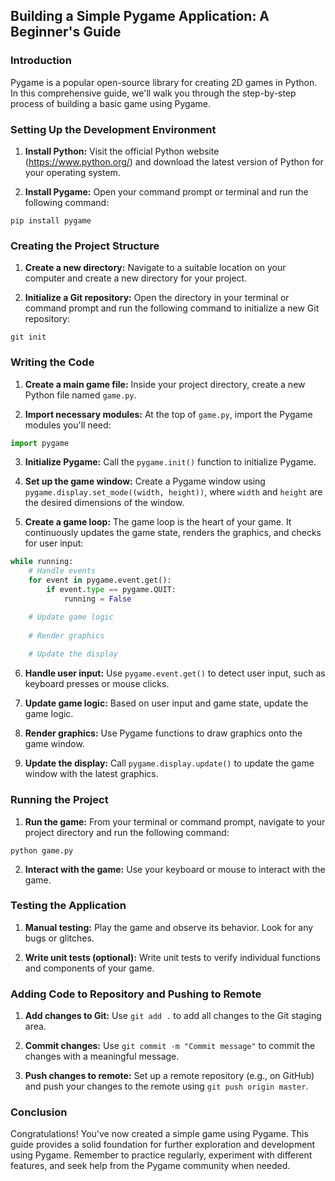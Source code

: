 ## Building a Simple Pygame Application: A Beginner's Guide

### Introduction

Pygame is a popular open-source library for creating 2D games in Python. In this comprehensive guide, we'll walk you through the step-by-step process of building a basic game using Pygame.

### Setting Up the Development Environment

1. **Install Python:** Visit the official Python website (https://www.python.org/) and download the latest version of Python for your operating system.

2. **Install Pygame:** Open your command prompt or terminal and run the following command:
```
pip install pygame
```

### Creating the Project Structure

1. **Create a new directory:** Navigate to a suitable location on your computer and create a new directory for your project.

2. **Initialize a Git repository:** Open the directory in your terminal or command prompt and run the following command to initialize a new Git repository:
```
git init
```

### Writing the Code

1. **Create a main game file:** Inside your project directory, create a new Python file named `game.py`.

2. **Import necessary modules:** At the top of `game.py`, import the Pygame modules you'll need:
```python
import pygame
```

3. **Initialize Pygame:** Call the `pygame.init()` function to initialize Pygame.

4. **Set up the game window:** Create a Pygame window using `pygame.display.set_mode((width, height))`, where `width` and `height` are the desired dimensions of the window.

5. **Create a game loop:** The game loop is the heart of your game. It continuously updates the game state, renders the graphics, and checks for user input:
```python
while running:
    # Handle events
    for event in pygame.event.get():
        if event.type == pygame.QUIT:
            running = False

    # Update game logic
    
    # Render graphics
    
    # Update the display
```

6. **Handle user input:** Use `pygame.event.get()` to detect user input, such as keyboard presses or mouse clicks.

7. **Update game logic:** Based on user input and game state, update the game logic.

8. **Render graphics:** Use Pygame functions to draw graphics onto the game window.

9. **Update the display:** Call `pygame.display.update()` to update the game window with the latest graphics.

### Running the Project

1. **Run the game:** From your terminal or command prompt, navigate to your project directory and run the following command:
```
python game.py
```

2. **Interact with the game:** Use your keyboard or mouse to interact with the game.

### Testing the Application

1. **Manual testing:** Play the game and observe its behavior. Look for any bugs or glitches.

2. **Write unit tests (optional):** Write unit tests to verify individual functions and components of your game.

### Adding Code to Repository and Pushing to Remote

1. **Add changes to Git:** Use `git add .` to add all changes to the Git staging area.

2. **Commit changes:** Use `git commit -m "Commit message"` to commit the changes with a meaningful message.

3. **Push changes to remote:** Set up a remote repository (e.g., on GitHub) and push your changes to the remote using `git push origin master`.

### Conclusion

Congratulations! You've now created a simple game using Pygame. This guide provides a solid foundation for further exploration and development using Pygame. Remember to practice regularly, experiment with different features, and seek help from the Pygame community when needed.